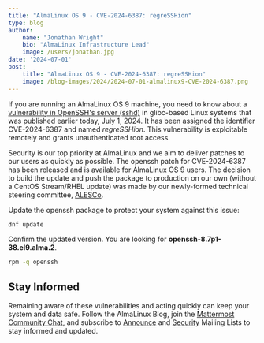 ```yaml
---
title: "AlmaLinux OS 9 - CVE-2024-6387: regreSSHion"
type: blog
author: 
    name: "Jonathan Wright"
    bio: "AlmaLinux Infrastructure Lead"
    image: /users/jonathan.jpg
date: '2024-07-01'
post:
    title: "AlmaLinux OS 9 - CVE-2024-6387: regreSSHion"
    image: /blog-images/2024/2024-07-01-almalinux9-CVE-2024-6387.png
---
```

If you are running an AlmaLinux OS 9 machine, you need to know about a [vulnerability in OpenSSH's server (sshd)](https://openwall.com/lists/oss-security/2024/07/01/3) in glibc-based Linux systems that was published earlier today, July 1, 2024. It has been assigned the identifier CVE-2024-6387 and named *regreSSHion*. This vulnerability is exploitable remotely and grants unauthenticated root access. 

Security is our top priority at AlmaLinux and we aim to deliver patches to our users as quickly as possible. The openssh patch for CVE-2024-6387 has been released and is available for AlmaLinux OS 9 users. The decision to build the update and push the package to production on our own (without a CentOS Stream/RHEL update) was made by our newly-formed technical steering committee, [ALESCo](https://almalinux.org/blog/2024-05-21-introducing-alesco/).

Update the openssh package to protect your system against this issue:

```bash
dnf update
```

Confirm the updated version. You are looking for **openssh-8.7p1-38.el9.alma.2**.

```bash
rpm -q openssh
```

## Stay Informed

Remaining aware of these vulnerabilities and acting quickly can keep your system and data safe. Follow the AlmaLinux Blog, join the [Mattermost Community Chat](https://chat.almalinux.org/), and subscribe to [Announce](https://lists.almalinux.org/mailman3/lists/announce.lists.almalinux.org/) and [Security](https://lists.almalinux.org/mailman3/lists/security.lists.almalinux.org/) Mailing Lists to stay informed and updated.
